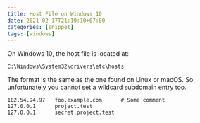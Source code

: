 ```yaml
---
title: Host File on Windows 10
date: 2021-02-17T21:19:10+07:00
categories: [snippet]
tags: [windows]
---
```

On Windows 10, the host file is located at:

```
C:\Windows\System32\drivers\etc\hosts
```

The format is the same as the one found on Linux or macOS. So unfortunately you cannot set a wildcard subdomain entry too.

```
102.54.94.97   foo.example.com      # Some comment
127.0.0.1      project.test 
127.0.0.1      secret.project.test
```